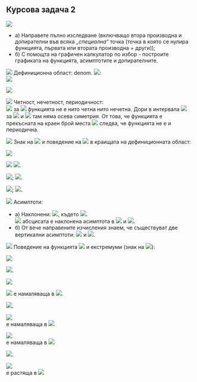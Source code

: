 ## Курсова задача 2

<img src="https://latex.codecogs.com/svg.latex?f(x)=\frac{\sqrt{1+|x+2|}}{1-|x|}">

- a) Направете пълно изследване (включващо втора производна и допирателни във всяка *„специална“* точка (точка в която се нулира функцията, първата или втората производна + други));
- б) С помощта на графичен калкулатор по избор - построите графиката на функцията, асимптотите и допирателните.

<img src="https://latex.codecogs.com/svg.latex?\boxed{1.}"> Дефиниционна област: denom. <img src="https://latex.codecogs.com/svg.latex?1-|x|\neq{0}\Rightarrow{x\neq{\pm{1}}}">:<br>
<img src="https://latex.codecogs.com/svg.latex?x\in{(-\infty{,}-1)\cup{(-1,1)\cup{(1,+\infty})}}"><br>

![](https://github.com/andy489/Data_Structures_and_Algorithms_CPP/blob/master/assets/Graphic%2001.png)

<img src="https://latex.codecogs.com/svg.latex?\boxed{2.}"> Четност, нечетност, периодичност:<br>
<img src="https://latex.codecogs.com/svg.latex?f(2)=-\sqrt{5},f(-2)=-1,-f(2)=\sqrt{5}\Rightarrow{f(x)\neq{f(-x)},f(-x)\neq{-f(x)}"> за
<img src="https://latex.codecogs.com/svg.latex?{\forall{x}\Rightarrow{}}"> функцията не е нито четна нито нечетна. Дори в интервала <img src="https://latex.codecogs.com/svg.latex?(-1,1):f(x_0+x)\neq{f(x_0-x)}"> за <img src="https://latex.codecogs.com/svg.latex?\forall{x}\in{(-1,1)}"> и <img src="https://latex.codecogs.com/svg.latex?x_0=0\Rightarrow"> там няма осева симетрия. От това, че функцията е прекъсната на краен брой места <img src="https://latex.codecogs.com/svg.latex?\{-1,1\}"> следва, че функцията не е и периодична.

<img src="https://latex.codecogs.com/svg.latex?\boxed{3.}"> Знак на <img src="https://latex.codecogs.com/svg.latex?f(x)"> и поведение на <img src="https://latex.codecogs.com/svg.latex?f(x)"> в краищата на дефиниционната област:

![](https://github.com/andy489/Data_Structures_and_Algorithms_CPP/blob/master/assets/Graphic%2002.png)

<img src="https://latex.codecogs.com/svg.latex?\lim_{x\rightarrow{\pm{\infty}}}f(x)=\lim_{x\rightarrow{\pm{\infty}}"> <img src="https://latex.codecogs.com/svg.latex?\frac{\sqrt{1+|x+2|}}{1-|x|}\sim{\frac{\sqrt{x}}{-|x|}}\sim{-0}">.

<img src="https://latex.codecogs.com/svg.latex?\lim_{x\rightarrow{{-1^-}}}f(x)\sim{\frac{\sqrt{2}}{-0}}\sim{-\infty}">; 
<img src="https://latex.codecogs.com/svg.latex?\lim_{x\rightarrow{{-1^+}}}f(x)\sim{\frac{\sqrt{2}}{+0}}\sim{+\infty}">.

<img src="https://latex.codecogs.com/svg.latex?\lim_{x\rightarrow{{1^-}}}f(x)\sim{\frac{\sqrt{2}}{+0}}\sim{+\infty}">;
<img src="https://latex.codecogs.com/svg.latex?\lim_{x\rightarrow{{1^+}}}f(x)\sim{\frac{\sqrt{2}}{-0}}\sim{-\infty}">.

<img src="https://latex.codecogs.com/svg.latex?\boxed{4.}"> Асимптоти:<br>
- a) Наклонени: <img src="https://latex.codecogs.com/svg.latex?y=kx+n">, където <img src="https://latex.codecogs.com/svg.latex?k=\lim_{x\rightarrow{\pm\infty}}{\frac{f(x)}{x}}=\lim_{x\rightarrow{\pm\infty}}\frac{\sqrt{1+|x+2|}}{x(1-|x|)}\sim\frac{\sqrt{x}}{x^2}\sim{0}\Rightarrow{y=n}">.<br><img src="https://latex.codecogs.com/svg.latex?n=\lim_{x\rightarrow{\pm\infty}}(f(x)-kx)=\lim_{x\rightarrow{\pm\infty}}f(x)=0\Rightarrow"> абсцисата е наклонена асимптота в <img src="https://latex.codecogs.com/svg.latex?-\infty"> и <img src="https://latex.codecogs.com/svg.latex?+\infty">. 
- б) От вече направените изчисления знаем, че съществуват две вертикални асимптоти: <img src="https://latex.codecogs.com/svg.latex?g_1:x-=1"> и <img src="https://latex.codecogs.com/svg.latex?g_2:x=1">.

<img src="https://latex.codecogs.com/svg.latex?\boxed{5.}"> Поведение на функцията <img src="https://latex.codecogs.com/svg.latex?f(x)"> и екстремуми (знак на <img src="https://latex.codecogs.com/svg.latex?f'(x)">):

![](https://github.com/andy489/Data_Structures_and_Algorithms_CPP/blob/master/assets/Graphic%2003.png)

<img src="https://latex.codecogs.com/svg.latex?x\in{(-\infty{,-2})}:f(x)=\frac{\sqrt{1-x-2}}{1+x}=\frac{1}{-\sqrt{-1-x}}=\frac{-1}{\sqrt{-(x+1)}}">.

<img src="https://latex.codecogs.com/svg.latex?f'(x)=\frac{(-1)'.\sqrt{-(x+1)}-(-1).(\sqrt{-(x+1)})'}{-(x+1)}=\\=\frac{(-(x+1)^{\frac{1}{2}})'}{-(x+1)}=\frac{-1}{2(-x-1)^{\frac{3}{2}}}<0">

<img src="https://latex.codecogs.com/svg.latex?\Rightarrow{f(x)}"> е намаляваща в <img src="https://latex.codecogs.com/svg.latex?(-\infty{,-2})">.

<img src="https://latex.codecogs.com/svg.latex?x\in{[-2{,-1})}:f(x)=\frac{\sqrt{1+x+2}}{1-(-x)}=\frac{\sqrt{x+3}}{x+1}">.

<img src="https://latex.codecogs.com/svg.latex?f'(x)=\frac{(\sqrt{x+3})'.(x+1)-\sqrt{x+3}.(x+1)'}{(x+1)^2}=\frac{\frac{1}{2}.\frac{x+1}{\sqrt{x+3}}-\sqrt{x-3}}{(x+1)^2}=\frac{x+1-2(x+3)}{2\sqrt{x+3}(x+1)^2}=\frac{-x-5}{2.\sqrt{x+3}(x+1)^2}<0\Rightarrow{f(x)}"><br>е намаляваща в <img src="https://latex.codecogs.com/svg.latex?[-2,-1)">

<img src="https://latex.codecogs.com/svg.latex?x\in{(-1,0)}:f'(x)=\frac{-x-5}{2\sqrt{x+3}(x+1)^2}<0\Rightarrow{f(x)}"><br>е намаляваща в <img src="https://latex.codecogs.com/svg.latex?(-1,0)">

<img src="https://latex.codecogs.com/svg.latex?x\in{[0,1)}:f(x)=\frac{\sqrt{1+x+2}}{1-x}=\frac{\sqrt{x+3}}{1-x}">.

<img src="https://latex.codecogs.com/svg.latex?f'(x)=\frac{(\sqrt{x+3})'(1-x)-(\sqrt{x+3})(1-x)'}{(1-x)^2}=\frac{\frac{1-x}{2\sqrt{x+3}}\sqrt{x+3}}{(1-x)^2}=\\=\frac{1-x+2x+6}{2(1-x)^2\sqrt{x+3}}=\frac{x+7}{2(1-x)^2\sqrt{x+3}}>0\Rightarrow{f(x)}"><br>е растяща в <img src="https://latex.codecogs.com/svg.latex?[0,1)">
